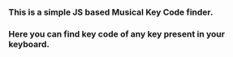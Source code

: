 ### This is a simple JS based Musical Key Code finder.
### Here you can find key code of any key present in your keyboard.
